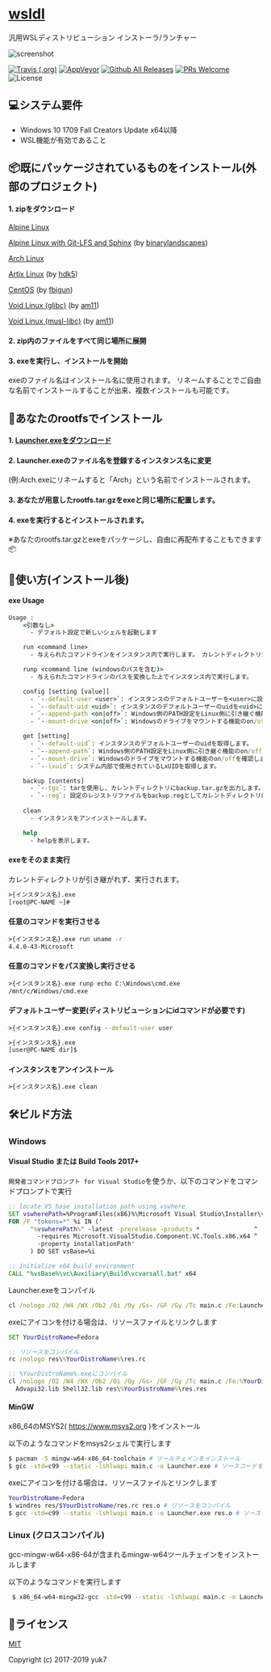 # [wsldl](https://github.com/yuk7/wsldl)
汎用WSLディストリビューション インストーラ/ランチャー

![screenshot](https://raw.githubusercontent.com/wiki/yuk7/wsldl/img/Arch_Alpine_Ubuntu.png)

[![Travis (.org)](https://img.shields.io/travis/yuk7/wsldl.svg?logo=Travis&style=flat-square)](https://travis-ci.org/yuk7/wsldl)
[![AppVeyor](https://img.shields.io/appveyor/ci/yuk7/wsldl.svg?logo=AppVeyor&style=flat-square)](https://ci.appveyor.com/project/yuk7/wsldl)
[![Github All Releases](https://img.shields.io/github/downloads/yuk7/wsldl/total.svg?style=flat-square)](https://github.com/yuk7/wsldl/releases/latest)
[![PRs Welcome](https://img.shields.io/badge/PRs-welcome-brightgreen.svg?style=flat-square)](http://makeapullrequest.com)
![License](https://img.shields.io/github/license/yuk7/wsldl.svg?style=flat-square)



## 💻システム要件
* Windows 10 1709 Fall Creators Update x64以降
* WSL機能が有効であること

## 📦既にパッケージされているものをインストール(外部のプロジェクト)
#### 1. zipをダウンロード
[Alpine Linux](https://github.com/yuk7/AlpineWSL)

[Alpine Linux with Git-LFS and Sphinx](https://github.com/binarylandscapes/AlpineWSL) (by [binarylandscapes](https://github.com/binarylandscapes))

[Arch Linux](https://github.com/yuk7/ArchWSL)

[Artix Linux](https://github.com/hdk5/ArtixWSL) (by [hdk5](https://github.com/hdk5))

[CentOS](https://github.com/fbigun/WSL-Distro-Rootfs) (by [fbigun](https://github.com/fbigun))

[Void Linux (glibc)](https://github.com/am11/VoidWSL) (by [am11](https://github.com/am11))

[Void Linux (musl-libc)](https://github.com/am11/VoidMuslWSL) (by [am11](https://github.com/am11))

#### 2. zip内のファイルをすべて同じ場所に展開

#### 3. exeを実行し、インストールを開始
exeのファイル名はインストール名に使用されます。
リネームすることでご自由な名前でインストールすることが出来、複数インストールも可能です。


## 🔧あなたのrootfsでインストール
#### 1. [Launcher.exeをダウンロード](https://github.com/yuk7/wsldl/releases/latest)
#### 2. Launcher.exeのファイル名を登録するインスタンス名に変更
(例:Arch.exeにリネームすると「Arch」という名前でインストールされます。
#### 3. あなたが用意したrootfs.tar.gzをexeと同じ場所に配置します。
#### 4. exeを実行するとインストールされます。
※あなたのrootfs.tar.gzとexeをパッケージし、自由に再配布することもできます📦


## 📝使い方(インストール後)
#### exe Usage
```cmd
Usage :
    <引数なし>
      - デフォルト設定で新しいシェルを起動します

    run <command line>
      - 与えられたコマンドラインをインスタンス内で実行します。 カレントディレクトリが引き継がれます。

    runp <command line (windowsのパスを含む)>
      - 与えられたコマンドラインのパスを変換した上でインスタンス内で実行します。

    config [setting [value]]
      - `--default-user <user>`: インスタンスのデフォルトユーザーを<user>に設定します。
      - `--default-uid <uid>`: インスタンスのデフォルトユーザーのuidを<uid>に設定します。
      - `--append-path <on|off>`: Windows側のPATH設定をLinux側に引き継ぐ機能のon/offを設定します。
      - `--mount-drive <on|off>`: Windowsのドライブをマウントする機能のon/offを設定します。

    get [setting]
      - `--default-uid`: インスタンスのデフォルトユーザーのuidを取得します。
      - `--append-path`: Windows側のPATH設定をLinux側に引き継ぐ機能のon/offを確認します。
      - `--mount-drive`: Windowsのドライブをマウントする機能のon/offを確認します。
      - `--lxuid`: システム内部で使用されているLxUIDを取得します。

    backup [contents]
      - `--tgz`: tarを使用し、カレントディレクトリにbackup.tar.gzを出力します。
      - `--reg`: 設定のレジストリファイルをbackup.regとしてカレントディレクトリに出力します。
      
    clean
      - インスタンスをアンインストールします。

    help
      - helpを表示します。
```


#### exeをそのまま実行
カレントディレクトリが引き継がれず、実行されます。
```cmd
>{インスタンス名}.exe
[root@PC-NAME ~]#
```

#### 任意のコマンドを実行させる
```cmd
>{インスタンス名}.exe run uname -r
4.4.0-43-Microsoft
```

#### 任意のコマンドをパス変換し実行させる
```cmd
>{インスタンス名}.exe runp echo C:\Windows\cmd.exe
/mnt/c/Windows/cmd.exe

```

#### デフォルトユーザー変更(ディストリビューションにidコマンドが必要です)
```cmd
>{インスタンス名}.exe config --default-user user

>{インスタンス名}.exe
[user@PC-NAME dir]$
```

#### インスタンスをアンインストール
```cmd
>{インスタンス名}.exe clean

```

## 🛠ビルド方法
### Windows

#### Visual Studio または Build Tools 2017+

`開発者コマンドプロンプト for Visual Studio`を使うか、以下のコマンドをコマンドプロンプトで実行
```cmd
:: locate VS base installation path using vswhere
SET vswherePath=%ProgramFiles(x86)%\Microsoft Visual Studio\Installer\vswhere.exe
FOR /F "tokens=*" %i IN ('
      "%vswherePath%" -latest -prerelease -products *               ^
        -requires Microsoft.VisualStudio.Component.VC.Tools.x86.x64 ^
        -property installationPath'
      ) DO SET vsBase=%i

:: initialize x64 build environment
CALL "%vsBase%\vc\Auxiliary\Build\vcvarsall.bat" x64
```

Launcher.exeをコンパイル
```cmd
cl /nologo /O2 /W4 /WX /Ob2 /Oi /Oy /Gs- /GF /Gy /Tc main.c /Fe:Launcher.exe Advapi32.lib Shell32.lib
```

exeにアイコンを付ける場合は、リソースファイルとリンクします
```cmd
SET YourDistroName=Fedora

:: リソースをコンパイル
rc /nologo res\%YourDistroName%\res.rc

:: %YourDistroName%.exeにコンパイル
cl /nologo /O2 /W4 /WX /Ob2 /Oi /Oy /Gs- /GF /Gy /Tc main.c /Fe:%YourDistroName%.exe ^
  Advapi32.lib Shell32.lib res\%YourDistroName%\res.res
```

#### MinGW
x86_64のMSYS2( https://www.msys2.org )をインストール

以下のようなコマンドをmsys2シェルで実行します
```bash
$ pacman -S mingw-w64-x86_64-toolchain # ツールチェインをインストール
$ gcc -std=c99 --static -lshlwapi main.c -o Launcher.exe # ソースコードをコンパイル
```

exeにアイコンを付ける場合は、リソースファイルとリンクします
```bash
YourDistroName=Fedora
$ windres res/$YourDistroName/res.rc res.o # リソースをコンパイル
$ gcc -std=c99 --static -lshlwapi main.c -o Launcher.exe res.o # ソースコードをコンパイル
```

### Linux (クロスコンパイル)
gcc-mingw-w64-x86-64が含まれるmingw-w64ツールチェインをインストールします

以下のようなコマンドを実行します
```bash
 $ x86_64-w64-mingw32-gcc -std=c99 --static -lshlwapi main.c -o Launcher.exe # ソースコードをコンパイル
```
## 📄ライセンス
[MIT](https://github.com/yuk7/wsldl/blob/master/LICENSES.md)

Copyright (c) 2017-2019 yuk7
